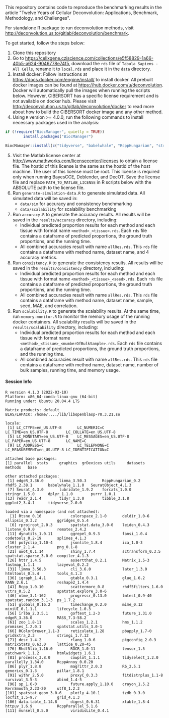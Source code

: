This repository contains code to reproduce the benchmarking results in the article "Twelve Years of Cellular Deconvolution: Applications, Benchmark, Methodology, and Challenges".

For standalone R package to run deconvolution methods, visit http://deconvolution.us.to/gitlab/deconvolution/benchmark.

To get started, follow the steps below:

1. Clone this repository
2. Go to https://cellxgene.cziscience.com/collections/e5f58829-1a66-40b5-a624-9046778e74f5, 
download the `rds` file of `Tabula Sapiens - All Cells`, rename it to `local.rds` and place it in the `data` directory.
3. Install docker:
   Follow instructions at https://docs.docker.com/engine/install/ to install docker.
   All prebuilt docker images can be found at https://hub.docker.com/u/deconvolution.
   Docker will automatically pull the images when running the scripts below.
   However, CIBERSORT has a specific license requirement and is not available on docker hub.
   Please visit http://deconvolution.us.to/gitlab/deconvolution/docker to read more about how to build the CIBERSORT docker image
   and any other method.
4. Using `R` version >= 4.0.0, run the following commands to install necessary packages used in the analysis:
```r
if (!require("BiocManager", quietly = TRUE))
        install.packages("BiocManager")

BiocManager::install(c("tidyverse", "babelwhale", "RcppHungarian", "stringr", "processx", "rhdf5", "Seurat", "edgeR"))
```
5. Visit the Matlab license center at http://www.mathworks.com/licensecenter/licenses to obtain a license file.
The hostid of this license is the same as the hostid of the host machine. The user of this license must be root.
This license is required only when running BayesCCE, Deblender, and DecOT.
Save the license file and replace `PATH_TO_MATLAB_LICENSE` in R scripts below with the ABSOLUTE path to the license file.
6. Run `generate-simulation-data.R` to generate simulated data.
All simulated data will be saved in:
   - `data/sim` for accuracy and consistency benchmarking
   - `data/scalability` for scalability benchmarking
7. Run `accuracy.R` to generate the accuracy results.
All results will be saved in the `results/accuracy` directory, including:
   - Individual predicted proportion results for each method and each tissue with format name `<method>_<tissue>.rds`.
   Each `rds` file contains a dataframe of predicted proportions, the ground truth proportions, and the running time.
   - All combined accuracies result with name `allRes.rds`. 
   This `rds` file contains a dataframe with method name, dataset name, and 4 accuracy metrics.
8. Run `consistency.R` to generate the consistency results.
   All results will be saved in the `results/consistency` directory, including:
   - Individual predicted proportion results for each method and each tissue with format name `<method>_<tissue>_<seed>.rds`.
     Each `rds` file contains a dataframe of predicted proportions, the ground truth proportions, and the running time.
   - All combined accuracies result with name `allRes.rds`.
     This `rds` file contains a dataframe with method name, dataset name, sample, seed, MAE, and correlation.
9. Run `scalability.R` to generate the scalability results.
At the same time, run `memory-monitor.R` to monitor the memory usage of the running docker containers.
All scalability results will be saved in the `results/scalability` directory, including:
   - Individual predicted proportion results for each method and each tissue with format name `<method>_<tissue>_<numberOfBulkSample>.rds`.
     Each `rds` file contains a dataframe of predicted proportions, the ground truth proportions, and the running time.
   - All combined accuracies result with name `allRes.rds`.
     This `rds` file contains a dataframe with method name, dataset name, number of bulk samples, running time, and memory usage.


#### Session Info
```
R version 4.1.3 (2022-03-10)
Platform: x86_64-conda-linux-gnu (64-bit)
Running under: Ubuntu 20.04.4 LTS

Matrix products: default
BLAS/LAPACK: /home/..../lib/libopenblasp-r0.3.21.so

locale:
 [1] LC_CTYPE=en_US.UTF-8       LC_NUMERIC=C               LC_TIME=en_US.UTF-8        LC_COLLATE=en_US.UTF-8    
 [5] LC_MONETARY=en_US.UTF-8    LC_MESSAGES=en_US.UTF-8    LC_PAPER=en_US.UTF-8       LC_NAME=C                 
 [9] LC_ADDRESS=C               LC_TELEPHONE=C             LC_MEASUREMENT=en_US.UTF-8 LC_IDENTIFICATION=C       

attached base packages:
[1] parallel  stats     graphics  grDevices utils     datasets  methods   base     

other attached packages:
 [1] edgeR_3.36.0       limma_3.50.3       RcppHungarian_0.2  rhdf5_2.38.1       babelwhale_1.1.0   SeuratObject_4.1.3
 [7] Seurat_4.3.0       lubridate_1.9.2    forcats_1.0.0      stringr_1.5.0      dplyr_1.1.0        purrr_1.0.1       
[13] readr_2.1.4        tidyr_1.3.0        tibble_3.1.8       ggplot2_3.4.1      tidyverse_2.0.0   

loaded via a namespace (and not attached):
  [1] Rtsne_0.16             colorspace_2.1-0       deldir_1.0-6           ellipsis_0.3.2         ggridges_0.5.4        
  [6] rprojroot_2.0.3        spatstat.data_3.0-0    leiden_0.4.3           listenv_0.9.0          remotes_2.4.2         
 [11] dynutils_1.0.11        ggrepel_0.9.3          fansi_1.0.4            codetools_0.2-19       splines_4.1.3         
 [16] polyclip_1.10-4        jsonlite_1.8.4         ica_1.0-3              cluster_2.1.4          png_0.1-8             
 [21] uwot_0.1.14            shiny_1.7.4            sctransform_0.3.5      spatstat.sparse_3.0-0  compiler_4.1.3        
 [26] httr_1.4.5             assertthat_0.2.1       Matrix_1.5-3           fastmap_1.1.1          lazyeval_0.2.2        
 [31] limma_3.50.3           cli_3.6.0              later_1.3.0            htmltools_0.5.4        tools_4.1.3           
 [36] igraph_1.4.1           gtable_0.3.1           glue_1.6.2             RANN_2.6.1             reshape2_1.4.4        
 [41] Rcpp_1.0.10            scattermore_0.8        rhdf5filters_1.6.0     vctrs_0.5.2            spatstat.explore_3.0-6
 [46] nlme_3.1-162           progressr_0.13.0       lmtest_0.9-40          spatstat.random_3.1-3  ps_1.7.2              
 [51] globals_0.16.2         timechange_0.2.0       mime_0.12              miniUI_0.1.1.1         lifecycle_1.0.3       
 [56] irlba_2.3.5.1          goftest_1.2-3          future_1.31.0          edgeR_3.36.0           MASS_7.3-58.2         
 [61] zoo_1.8-11             scales_1.2.1           hms_1.1.2              promises_1.2.0.1       spatstat.utils_3.0-1  
 [66] RColorBrewer_1.1-3     reticulate_1.28        pbapply_1.7-0          gridExtra_2.3          stringi_1.7.12        
 [71] desc_1.4.2             rlang_1.0.6            pkgconfig_2.0.3        matrixStats_0.63.0     lattice_0.20-45       
 [76] Rhdf5lib_1.16.0        ROCR_1.0-11            tensor_1.5             patchwork_1.1.2        htmlwidgets_1.6.1     
 [81] processx_3.8.0         cowplot_1.1.1          tidyselect_1.2.0       parallelly_1.34.0      RcppAnnoy_0.0.20      
 [86] plyr_1.8.8             magrittr_2.0.3         R6_2.5.1               generics_0.1.3         pillar_1.8.1          
 [91] withr_2.5.0            proxyC_0.3.3           fitdistrplus_1.1-8     survival_3.5-3         abind_1.4-5           
 [96] sp_1.6-0               future.apply_1.10.0    crayon_1.5.2           KernSmooth_2.23-20     utf8_1.2.3            
[101] spatstat.geom_3.0-6    plotly_4.10.1          tzdb_0.3.0             locfit_1.5-9.7         grid_4.1.3            
[106] data.table_1.14.8      digest_0.6.31          xtable_1.8-4           httpuv_1.6.9           RcppParallel_5.1.6    
[111] munsell_0.5.0          viridisLite_0.4.1     
```
